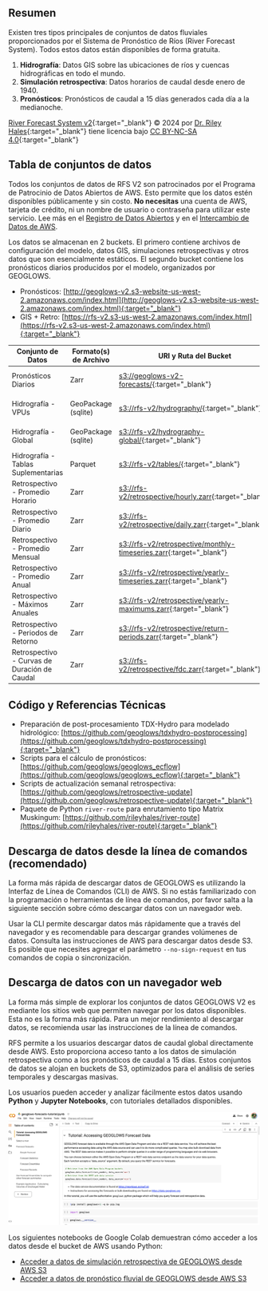 ## Resumen

Existen tres tipos principales de conjuntos de datos fluviales proporcionados por el Sistema de Pronóstico de Ríos (River Forecast System). Todos estos datos están disponibles de forma gratuita.

1. **Hidrografía**: Datos GIS sobre las ubicaciones de ríos y cuencas hidrográficas en todo el mundo.
2. **Simulación retrospectiva**: Datos horarios de caudal desde enero de 1940.
3. **Pronósticos**: Pronósticos de caudal a 15 días generados cada día a la medianoche.

[River Forecast System v2](https://www.geoglows.org){:target="_blank"} © 2024 por [Dr. Riley Hales](https://hales.app){:target="_blank"} tiene licencia bajo [CC BY-NC-SA 4.0](https://creativecommons.org/licenses/by-nc-sa/4.0/){:target="_blank"}

## Tabla de conjuntos de datos

Todos los conjuntos de datos de RFS V2 son patrocinados por el Programa de Patrocinio de Datos Abiertos de AWS. Esto permite que los datos estén disponibles públicamente y sin costo. **No necesitas** una cuenta de AWS, tarjeta de crédito, ni un nombre de usuario o contraseña para utilizar este servicio. Lee más en el [Registro de Datos Abiertos](https://registry.opendata.aws/geoglows-v2/) y en el [Intercambio de Datos de AWS](https://aws.amazon.com/marketplace/pp/prodview-aboaljwcz64zs).

Los datos se almacenan en 2 buckets. El primero contiene archivos de configuración del modelo, datos GIS, simulaciones retrospectivas y otros datos que son esencialmente estáticos. El segundo bucket contiene los pronósticos diarios producidos por el modelo, organizados por GEOGLOWS.

- Pronósticos: [http://geoglows-v2.s3-website-us-west-2.amazonaws.com/index.html](http://geoglows-v2.s3-website-us-west-2.amazonaws.com/index.html){:target="_blank"}
- GIS + Retro: [https://rfs-v2.s3-us-west-2.amazonaws.com/index.html](https://rfs-v2.s3-us-west-2.amazonaws.com/index.html){:target="_blank"}

| Conjunto de Datos                        | Formato(s) de Archivo | URI y Ruta del Bucket                                                                                                                         | Región AWS |
|------------------------------------------|------------------------|-----------------------------------------------------------------------------------------------------------------------------------------------|------------|
| Pronósticos Diarios                      | Zarr                   | [s3://geoglows-v2-forecasts/](https://geoglows-v2.s3-website-us-west-2.amazonaws.com/index.html){:target="_blank"}                          | us-west-2  |
| Hidrografía - VPUs                       | GeoPackage (sqlite)    | [s3://rfs-v2/hydrography/](https://rfs-v2.s3-us-west-2.amazonaws.com/index.html#hydrography/){:target="_blank"}                             | us-west-2  |
| Hidrografía - Global                     | GeoPackage (sqlite)    | [s3://rfs-v2/hydrography-global/](https://rfs-v2.s3-us-west-2.amazonaws.com/index.html#hydrography-global/){:target="_blank"}               | us-west-2  |
| Hidrografía - Tablas Suplementarias      | Parquet                | [s3://rfs-v2/tables/](https://rfs-v2.s3-us-west-2.amazonaws.com/index.html#tables/){:target="_blank"}                                       | us-west-2  |
| Retrospectivo - Promedio Horario         | Zarr                   | [s3://rfs-v2/retrospective/hourly.zarr](https://rfs-v2.s3-us-west-2.amazonaws.com/index.html#retrospective/){:target="_blank"}              | us-west-2  |
| Retrospectivo - Promedio Diario          | Zarr                   | [s3://rfs-v2/retrospective/daily.zarr](https://rfs-v2.s3-us-west-2.amazonaws.com/index.html#retrospective/){:target="_blank"}               | us-west-2  |
| Retrospectivo - Promedio Mensual         | Zarr                   | [s3://rfs-v2/retrospective/monthly-timeseries.zarr](https://rfs-v2.s3-us-west-2.amazonaws.com/index.html#retrospective/){:target="_blank"}  | us-west-2  |
| Retrospectivo - Promedio Anual           | Zarr                   | [s3://rfs-v2/retrospective/yearly-timeseries.zarr](https://rfs-v2.s3-us-west-2.amazonaws.com/index.html#retrospective/){:target="_blank"}   | us-west-2  |
| Retrospectivo - Máximos Anuales          | Zarr                   | [s3://rfs-v2/retrospective/yearly-maximums.zarr](https://rfs-v2.s3-us-west-2.amazonaws.com/index.html#retrospective/){:target="_blank"}     | us-west-2  |
| Retrospectivo - Periodos de Retorno      | Zarr                   | [s3://rfs-v2/retrospective/return-periods.zarr](https://rfs-v2.s3-us-west-2.amazonaws.com/index.html#retrospective/){:target="_blank"}      | us-west-2  |
| Retrospectivo - Curvas de Duración de Caudal | Zarr               | [s3://rfs-v2/retrospective/fdc.zarr](https://rfs-v2.s3-us-west-2.amazonaws.com/index.html#retrospective/){:target="_blank"}                | us-west-2  |

## Código y Referencias Técnicas

- Preparación de post-procesamiento TDX-Hydro para modelado hidrológico: [https://github.com/geoglows/tdxhydro-postprocessing](https://github.com/geoglows/tdxhydro-postprocessing){:target="_blank"}
- Scripts para el cálculo de pronósticos: [https://github.com/geoglows/geoglows_ecflow](https://github.com/geoglows/geoglows_ecflow){:target="_blank"}
- Scripts de actualización semanal retrospectiva: [https://github.com/geoglows/retrospective-update](https://github.com/geoglows/retrospective-update){:target="_blank"}
- Paquete de Python `river-route` para enrutamiento tipo Matrix Muskingum: [https://github.com/rileyhales/river-route](https://github.com/rileyhales/river-route){:target="_blank"}

## Descarga de datos desde la línea de comandos (recomendado)

La forma más rápida de descargar datos de GEOGLOWS es utilizando la Interfaz de Línea de Comandos (CLI) de AWS. Si no estás familiarizado con la programación o herramientas de línea de comandos, por favor salta a la siguiente sección sobre cómo descargar datos con un navegador web.

Usar la CLI permite descargar datos más rápidamente que a través del navegador y es recomendable para descargar grandes volúmenes de datos. Consulta las instrucciones de AWS para descargar datos desde S3. Es posible que necesites agregar el parámetro `--no-sign-request` en tus comandos de copia o sincronización.

## Descarga de datos con un navegador web

La forma más simple de explorar los conjuntos de datos GEOGLOWS V2 es mediante los sitios web que permiten navegar por los datos disponibles. Esta no es la forma más rápida. Para un mejor rendimiento al descargar datos, se recomienda usar las instrucciones de la línea de comandos.

RFS permite a los usuarios descargar datos de caudal global directamente desde AWS. Esto proporciona acceso tanto a los datos de simulación retrospectiva como a los pronósticos de caudal a 15 días. Estos conjuntos de datos se alojan en buckets de S3, optimizados para el análisis de series temporales y descargas masivas.

Los usuarios pueden acceder y analizar fácilmente estos datos usando **Python** y **Jupyter Notebooks**, con tutoriales detallados disponibles.

![Collab](../../static/images/image5.png)

Los siguientes notebooks de Google Colab demuestran cómo acceder a los datos desde el bucket de AWS usando Python:

- [Acceder a datos de simulación retrospectiva de GEOGLOWS desde AWS S3](https://colab.research.google.com/drive/19f8n-YMqGxL_qcn3aw5yv4oYUFFlB8IK)
- [Acceder a datos de pronóstico fluvial de GEOGLOWS desde AWS S3](https://colab.research.google.com/drive/1tOuybiHK3HuxwL0MHDhGRbU65-yaolGs)
